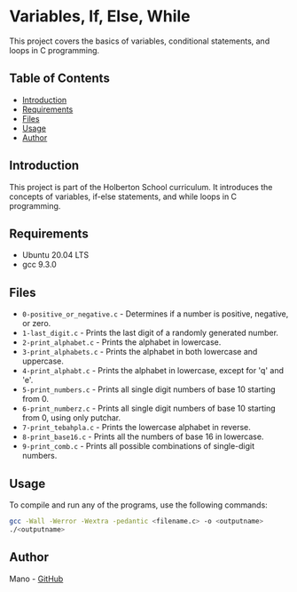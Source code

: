 # Variables, If, Else, While

This project covers the basics of variables, conditional statements, and loops in C programming.

## Table of Contents
- [Introduction](#introduction)
- [Requirements](#requirements)
- [Files](#files)
- [Usage](#usage)
- [Author](#author)

## Introduction
This project is part of the Holberton School curriculum. It introduces the concepts of variables, if-else statements, and while loops in C programming.

## Requirements
- Ubuntu 20.04 LTS
- gcc 9.3.0

## Files
- `0-positive_or_negative.c` - Determines if a number is positive, negative, or zero.
- `1-last_digit.c` - Prints the last digit of a randomly generated number.
- `2-print_alphabet.c` - Prints the alphabet in lowercase.
- `3-print_alphabets.c` - Prints the alphabet in both lowercase and uppercase.
- `4-print_alphabt.c` - Prints the alphabet in lowercase, except for 'q' and 'e'.
- `5-print_numbers.c` - Prints all single digit numbers of base 10 starting from 0.
- `6-print_numberz.c` - Prints all single digit numbers of base 10 starting from 0, using only putchar.
- `7-print_tebahpla.c` - Prints the lowercase alphabet in reverse.
- `8-print_base16.c` - Prints all the numbers of base 16 in lowercase.
- `9-print_comb.c` - Prints all possible combinations of single-digit numbers.

## Usage
To compile and run any of the programs, use the following commands:
```sh
gcc -Wall -Werror -Wextra -pedantic <filename.c> -o <outputname>
./<outputname>
```

## Author
Mano - [GitHub](https://github.com/Maniok19)